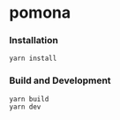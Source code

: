 # pomona

### Installation
```
yarn install
```

### Build and Development
```
yarn build
yarn dev
```
